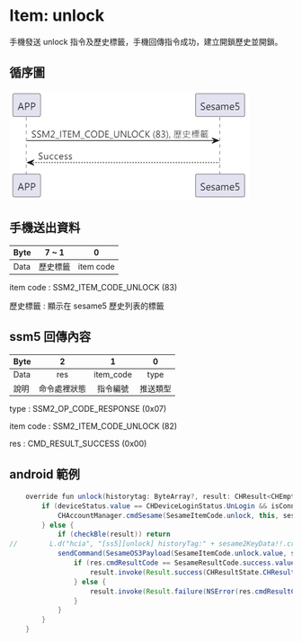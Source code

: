 # Item: unlock

手機發送 unlock 指令及歷史標籤，手機回傳指令成功，建立開鎖歷史並開鎖。

## 循序圖
<p align="left" >
  <img src="../src/unlock/unlock.png" alt="" title="">
</p>

## 手機送出資料
| Byte | 7 ~ 1         | 0         |
|------|:-------------:|:---------:|
| Data | 歷史標籤       | item code |

item code : SSM2_ITEM_CODE_UNLOCK (83)

歷史標籤 : 顯示在 sesame5 歷史列表的標籤

## ssm5 回傳內容
| Byte  | 2      | 1         | 0    |
|-------|:------:|:---------:|:----:|
| Data  | res    | item_code | type |
| 說明   | 命令處裡狀態 | 指令編號      | 推送類型 |

type : SSM2_OP_CODE_RESPONSE (0x07)

item code : SSM2_ITEM_CODE_UNLOCK (82)

res : CMD_RESULT_SUCCESS (0x00)

## android 範例
``` java
    override fun unlock(historytag: ByteArray?, result: CHResult<CHEmpty>) {
        if (deviceStatus.value == CHDeviceLoginStatus.UnLogin && isConnectedByWM2) {
            CHAccountManager.cmdSesame(SesameItemCode.unlock, this, sesame2KeyData!!.hisTagC(historytag), result)
        } else {
            if (checkBle(result)) return
//        L.d("hcia", "[ss5][unlock] historyTag:" + sesame2KeyData!!.createHistagV2(historyTag).toHexString())
            sendCommand(SesameOS3Payload(SesameItemCode.unlock.value, sesame2KeyData!!.createHistagV2(historytag)), DeviceSegmentType.cipher) { res ->
                if (res.cmdResultCode == SesameResultCode.success.value) {
                    result.invoke(Result.success(CHResultState.CHResultStateBLE(CHEmpty())))
                } else {
                    result.invoke(Result.failure(NSError(res.cmdResultCode.toString(), "CBCentralManager", res.cmdResultCode.toInt())))
                }
            }
        }
    }
```
